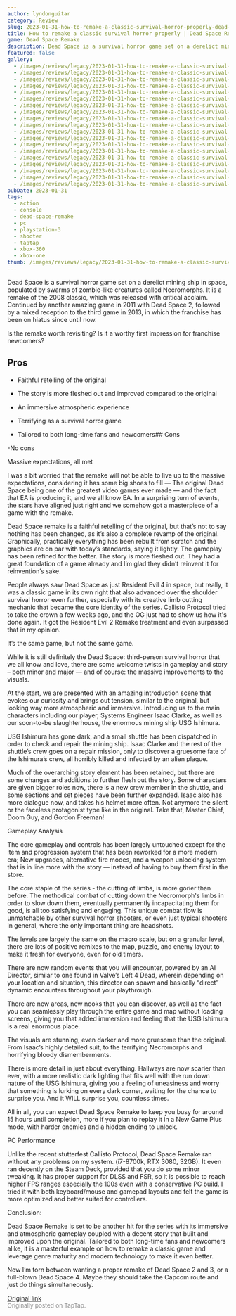 ```yaml
---
author: lyndonguitar
category: Review
slug: 2023-01-31-how-to-remake-a-classic-survival-horror-properly-dead-space-remake-full-review
title: How to remake a classic survival horror properly | Dead Space Remake - Full Review
game: Dead Space Remake
description: Dead Space is a survival horror game set on a derelict mining ship in space, populated by swarms of zombie-like creatures called Necromorphs. It is a remake of the 2008 classic, which was released with critical acclaim. Continued by another amazing game in 2011 with Dead Space 2, followed by a mixed reception to the third game in 2013, in which the franchise has been on hiatus since until now.
featured: false
gallery:
  - /images/reviews/legacy/2023-01-31-how-to-remake-a-classic-survival-horror-properly--dead-space-remake---full-review-0.avif
  - /images/reviews/legacy/2023-01-31-how-to-remake-a-classic-survival-horror-properly--dead-space-remake---full-review-1.avif
  - /images/reviews/legacy/2023-01-31-how-to-remake-a-classic-survival-horror-properly--dead-space-remake---full-review-2.avif
  - /images/reviews/legacy/2023-01-31-how-to-remake-a-classic-survival-horror-properly--dead-space-remake---full-review-3.avif
  - /images/reviews/legacy/2023-01-31-how-to-remake-a-classic-survival-horror-properly--dead-space-remake---full-review-4.avif
  - /images/reviews/legacy/2023-01-31-how-to-remake-a-classic-survival-horror-properly--dead-space-remake---full-review-5.avif
  - /images/reviews/legacy/2023-01-31-how-to-remake-a-classic-survival-horror-properly--dead-space-remake---full-review-6.avif
  - /images/reviews/legacy/2023-01-31-how-to-remake-a-classic-survival-horror-properly--dead-space-remake---full-review-7.avif
  - /images/reviews/legacy/2023-01-31-how-to-remake-a-classic-survival-horror-properly--dead-space-remake---full-review-8.avif
  - /images/reviews/legacy/2023-01-31-how-to-remake-a-classic-survival-horror-properly--dead-space-remake---full-review-9.avif
  - /images/reviews/legacy/2023-01-31-how-to-remake-a-classic-survival-horror-properly--dead-space-remake---full-review-10.avif
  - /images/reviews/legacy/2023-01-31-how-to-remake-a-classic-survival-horror-properly--dead-space-remake---full-review-11.avif
  - /images/reviews/legacy/2023-01-31-how-to-remake-a-classic-survival-horror-properly--dead-space-remake---full-review-12.avif
  - /images/reviews/legacy/2023-01-31-how-to-remake-a-classic-survival-horror-properly--dead-space-remake---full-review-13.avif
  - /images/reviews/legacy/2023-01-31-how-to-remake-a-classic-survival-horror-properly--dead-space-remake---full-review-14.avif
  - /images/reviews/legacy/2023-01-31-how-to-remake-a-classic-survival-horror-properly--dead-space-remake---full-review-15.avif
  - /images/reviews/legacy/2023-01-31-how-to-remake-a-classic-survival-horror-properly--dead-space-remake---full-review-16.avif
  - /images/reviews/legacy/2023-01-31-how-to-remake-a-classic-survival-horror-properly--dead-space-remake---full-review-17.avif
  - /images/reviews/legacy/2023-01-31-how-to-remake-a-classic-survival-horror-properly--dead-space-remake---full-review-18.avif
pubDate: 2023-01-31
tags:
  - action
  - console
  - dead-space-remake
  - pc
  - playstation-3
  - shooter
  - taptap
  - xbox-360
  - xbox-one
thumb: /images/reviews/legacy/2023-01-31-how-to-remake-a-classic-survival-horror-properly--dead-space-remake---full-review-0.avif
---
```


Dead Space is a survival horror game set on a derelict mining ship in space, populated by swarms of zombie-like creatures called Necromorphs. It is a remake of the 2008 classic, which was released with critical acclaim. Continued by another amazing game in 2011 with Dead Space 2, followed by a mixed reception to the third game in 2013, in which the franchise has been on hiatus since until now.

Is the remake worth revisiting? Is it a worthy first impression for franchise newcomers?




## Pros



- Faithful retelling of the original


- The story is more fleshed out and improved compared to the original


- An immersive atmospheric experience


- Terrifying as a survival horror game


- Tailored to both long-time fans and newcomers## Cons


-No cons

Massive expectations, all met

I was a bit worried that the remake will not be able to live up to the massive expectations, considering it has some big shoes to fill — The original Dead Space being one of the greatest video games ever made — and the fact that EA is producing it, and we all know EA. In a surprising turn of events, the stars have aligned just right and we somehow got a masterpiece of a game with the remake.

Dead Space remake is a faithful retelling of the original, but that’s not to say nothing has been changed, as it’s also a complete revamp of the original. Graphically, practically everything has been rebuilt from scratch and the graphics are on par with today’s standards, saying it lightly. The gameplay has been refined for the better. The story is more fleshed out. They had a great foundation of a game already and I’m glad they didn’t reinvent it for reinvention’s sake.

People always saw Dead Space as just Resident Evil 4 in space, but really, it was a classic game in its own right that also advanced over the shoulder survival horror even further, especially with its creative limb cutting mechanic that became the core identity of the series. Callisto Protocol tried to take the crown a few weeks ago, and the OG just had to show us how it's done again. It got the Resident Evil 2 Remake treatment and even surpassed that in my opinion.

It’s the same game, but not the same game.

While it is still definitely the Dead Space: third-person survival horror that we all know and love, there are some welcome twists in gameplay and story – both minor and major — and of course: the massive improvements to the visuals.

At the start, we are presented with an amazing introduction scene that evokes our curiosity and brings out tension, similar to the original, but looking way more atmospheric and immersive. Introducing us to the main characters including our player, Systems Engineer Isaac Clarke, as well as our soon-to-be slaughterhouse, the enormous mining ship USG Ishimura.

USG Ishimura has gone dark, and a small shuttle has been dispatched in order to check and repair the mining ship. Isaac Clarke and the rest of the shuttle’s crew goes on a repair mission, only to discover a gruesome fate of the Ishimura’s crew, all horribly killed and infected by an alien plague.

Much of the overarching story element has been retained, but there are some changes and additions to further flesh out the story. Some characters are given bigger roles now, there is a new crew member in the shuttle, and some sections and set pieces have been further expanded. Isaac also has more dialogue now, and takes his helmet more often. Not anymore the silent or the faceless protagonist type like in the original. Take that, Master Chief, Doom Guy, and Gordon Freeman!

Gameplay Analysis

The core gameplay and controls has been largely untouched except for the item and progression system that has been reworked for a more modern era; New upgrades, alternative fire modes, and a weapon unlocking system that is in line more with the story — instead of having to buy them first in the store.

The core staple of the series - the cutting of limbs, is more gorier than before. The methodical combat of cutting down the Necromorph's limbs in order to slow down them, eventually permanently incapacitating them for good, is all too satisfying and engaging. This unique combat flow is unmatchable by other survival horror shooters, or even just typical shooters in general, where the only important thing are headshots.

The levels are largely the same on the macro scale, but on a granular level, there are lots of positive remixes to the map, puzzle, and enemy layout to make it fresh for everyone, even for old timers.

There are now random events that you will encounter, powered by an AI Director, similar to one found in Valve’s Left 4 Dead, wherein depending on your location and situation, this director can spawn and basically “direct” dynamic encounters throughout your playthrough.

There are new areas, new nooks that you can discover, as well as the fact you can seamlessly play through the entire game and map without loading screens, giving you that added immersion and feeling that the USG Ishimura is a real enormous place.

The visuals are stunning, even darker and more gruesome than the original. From Isaac’s highly detailed suit, to the terrifying Necromorphs and horrifying bloody dismemberments.

There is more detail in just about everything. Hallways are now scarier than ever, with a more realistic dark lighting that fits well with the run down nature of the USG Ishimura, giving you a feeling of uneasiness and worry that something is lurking on every dark corner, waiting for the chance to surprise you. And it WILL surprise you, countless times.

All in all, you can expect Dead Space Remake to keep you busy for around 15 hours until completion, more if you plan to replay it in a New Game Plus mode, with harder enemies and a hidden ending to unlock.

PC Performance

Unlike the recent stutterfest Callisto Protocol, Dead Space Remake ran without any problems on my system. (i7-8700k, RTX 3080, 32GB). It even ran decently on the Steam Deck, provided that you do some minor tweaking. It has proper support for DLSS and FSR, so it is possible to reach higher FPS ranges especially the 100s even with a conservative PC build. I tried it with both keyboard/mouse and gamepad layouts and felt the game is more optimized and better suited for controllers.

Conclusion:

Dead Space Remake is set to be another hit for the series with its immersive and atmospheric gameplay coupled with a decent story that built and improved upon the original. Tailored to both long-time fans and newcomers alike, it is a masterful example on how to remake a classic game and leverage genre maturity and modern technology to make it even better.

Now I’m torn between wanting a proper remake of Dead Space 2 and 3, or a full-blown Dead Space 4. Maybe they should take the Capcom route and just do things simultaneously.

[Original link](https://www.taptap.io/post/4400724)<br><span style="font-size: 0.95em; color: #888;">Originally posted on TapTap.</span>